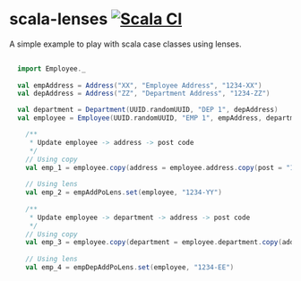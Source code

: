 # scala-lenses [![Scala CI](https://github.com/techmonad/scala-lenses/actions/workflows/scala.yml/badge.svg?branch=master)](https://github.com/techmonad/scala-lenses/actions/workflows/scala.yml)

A simple example to play with scala case classes using lenses.

```scala
  
  import Employee._
  
  val empAddress = Address("XX", "Employee Address", "1234-XX")
  val depAddress = Address("ZZ", "Department Address", "1234-ZZ")

  val department = Department(UUID.randomUUID, "DEP 1", depAddress)
  val employee = Employee(UUID.randomUUID, "EMP 1", empAddress, department)

    /**
     * Update employee -> address -> post code
     */
    // Using copy
    val emp_1 = employee.copy(address = employee.address.copy(post = "1234-YY"))
    
    // Using lens
    val emp_2 = empAddPoLens.set(employee, "1234-YY")
    
    /**
     * Update employee -> department -> address -> post code
     */
    // Using copy
    val emp_3 = employee.copy(department = employee.department.copy(address = employee.department.address.copy(post = "1234-EE")))
    
    // Using lens
    val emp_4 = empDepAddPoLens.set(employee, "1234-EE")

```

